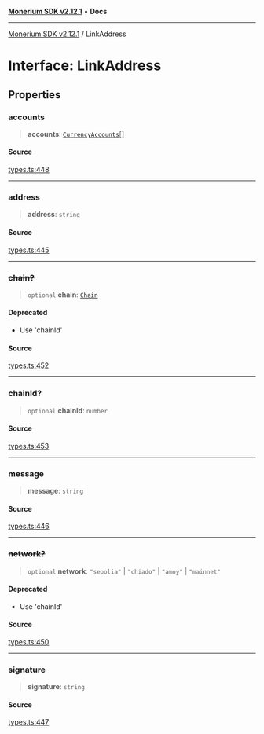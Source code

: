[**Monerium SDK v2.12.1**](../README.md) • **Docs**

---

[Monerium SDK v2.12.1](../README.md) / LinkAddress

# Interface: LinkAddress

## Properties

### accounts

> **accounts**: [`CurrencyAccounts`](CurrencyAccounts.md)[]

#### Source

[types.ts:448](https://github.com/monerium/js-monorepo/blob/d7b4845046d718e3ed53164705f9a159eb0876ba/packages/sdk/src/types.ts#L448)

---

### address

> **address**: `string`

#### Source

[types.ts:445](https://github.com/monerium/js-monorepo/blob/d7b4845046d718e3ed53164705f9a159eb0876ba/packages/sdk/src/types.ts#L445)

---

### ~~chain?~~

> `optional` **chain**: [`Chain`](../type-aliases/Chain.md)

#### Deprecated

- Use 'chainId'

#### Source

[types.ts:452](https://github.com/monerium/js-monorepo/blob/d7b4845046d718e3ed53164705f9a159eb0876ba/packages/sdk/src/types.ts#L452)

---

### chainId?

> `optional` **chainId**: `number`

#### Source

[types.ts:453](https://github.com/monerium/js-monorepo/blob/d7b4845046d718e3ed53164705f9a159eb0876ba/packages/sdk/src/types.ts#L453)

---

### message

> **message**: `string`

#### Source

[types.ts:446](https://github.com/monerium/js-monorepo/blob/d7b4845046d718e3ed53164705f9a159eb0876ba/packages/sdk/src/types.ts#L446)

---

### ~~network?~~

> `optional` **network**: `"sepolia"` \| `"chiado"` \| `"amoy"` \| `"mainnet"`

#### Deprecated

- Use 'chainId'

#### Source

[types.ts:450](https://github.com/monerium/js-monorepo/blob/d7b4845046d718e3ed53164705f9a159eb0876ba/packages/sdk/src/types.ts#L450)

---

### signature

> **signature**: `string`

#### Source

[types.ts:447](https://github.com/monerium/js-monorepo/blob/d7b4845046d718e3ed53164705f9a159eb0876ba/packages/sdk/src/types.ts#L447)
